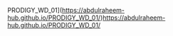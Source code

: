 PRODIGY_WD_01](https://abdulraheem-hub.github.io/PRODIGY_WD_01/)https://abdulraheem-hub.github.io/PRODIGY_WD_01/
